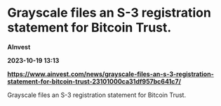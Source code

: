 # Grayscale files an S-3 registration statement for Bitcoin Trust.
**AInvest**

**2023-10-19 13:13**

**https://www.ainvest.com/news/grayscale-files-an-s-3-registration-statement-for-bitcoin-trust-23101000ca31df957bc641c7/**

Grayscale files an S-3 registration statement for Bitcoin Trust.